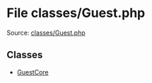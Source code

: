 File classes/Guest.php
=========

Source: [classes/Guest.php](https://github.com/PrestaShop/PrestaShop/blob/1.5.6.0/classes/Guest.php)


Classes
-------

* [GuestCore](class.GuestCore.md)

